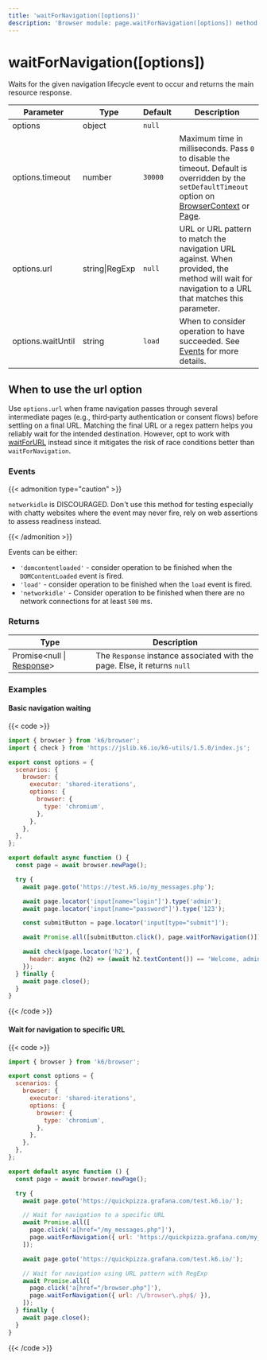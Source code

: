 ```yaml
---
title: 'waitForNavigation([options])'
description: 'Browser module: page.waitForNavigation([options]) method'
---
```


# waitForNavigation([options])

Waits for the given navigation lifecycle event to occur and returns the main resource response.

<TableWithNestedRows>

| Parameter         | Type           | Default | Description                                                                                                                                                                                                                                                                                                         |
| ----------------- | -------------- | ------- | ------------------------------------------------------------------------------------------------------------------------------------------------------------------------------------------------------------------------------------------------------------------------------------------------------------------- |
| options           | object         | `null`  |                                                                                                                                                                                                                                                                                                                     |
| options.timeout   | number         | `30000` | Maximum time in milliseconds. Pass `0` to disable the timeout. Default is overridden by the `setDefaultTimeout` option on [BrowserContext](https://grafana.com/docs/k6/<K6_VERSION>/javascript-api/k6-browser/browsercontext/) or [Page](https://grafana.com/docs/k6/<K6_VERSION>/javascript-api/k6-browser/page/). |
| options.url       | string\|RegExp | `null`  | URL or URL pattern to match the navigation URL against. When provided, the method will wait for navigation to a URL that matches this parameter.                                                                                                                                                                    |
| options.waitUntil | string         | `load`  | When to consider operation to have succeeded. See [Events](#events) for more details.                                                                                                                                                                                                                               |

</TableWithNestedRows>

## When to use the url option

Use `options.url` when frame navigation passes through several intermediate pages (e.g., third‑party authentication or consent flows) before settling on a final URL. Matching the final URL or a regex pattern helps you reliably wait for the intended destination. However, opt to work with [waitForURL](https://grafana.com/docs/k6/<K6_VERSION>/javascript-api/k6-browser/page/waitforurl) instead since it mitigates the risk of race conditions better than `waitForNavigation`.

### Events

{{< admonition type="caution" >}}

`networkidle` is DISCOURAGED. Don't use this method for testing especially with chatty websites where the event may never fire, rely on web assertions to assess readiness instead.

{{< /admonition >}}

Events can be either:

- `'domcontentloaded'` - consider operation to be finished when the `DOMContentLoaded` event is fired.
- `'load'` - consider operation to be finished when the `load` event is fired.
- `'networkidle'` - Consider operation to be finished when there are no network connections for at least `500` ms.

### Returns

| Type                                                                                                      | Description                                                               |
| --------------------------------------------------------------------------------------------------------- | ------------------------------------------------------------------------- |
| Promise<null \| [Response](https://grafana.com/docs/k6/<K6_VERSION>/javascript-api/k6-browser/response/)> | The `Response` instance associated with the page. Else, it returns `null` |

### Examples

#### Basic navigation waiting

{{< code >}}

```javascript
import { browser } from 'k6/browser';
import { check } from 'https://jslib.k6.io/k6-utils/1.5.0/index.js';

export const options = {
  scenarios: {
    browser: {
      executor: 'shared-iterations',
      options: {
        browser: {
          type: 'chromium',
        },
      },
    },
  },
};

export default async function () {
  const page = await browser.newPage();

  try {
    await page.goto('https://test.k6.io/my_messages.php');

    await page.locator('input[name="login"]').type('admin');
    await page.locator('input[name="password"]').type('123');

    const submitButton = page.locator('input[type="submit"]');

    await Promise.all([submitButton.click(), page.waitForNavigation()]);

    await check(page.locator('h2'), {
      header: async (h2) => (await h2.textContent()) == 'Welcome, admin!',
    });
  } finally {
    await page.close();
  }
}
```

{{< /code >}}

#### Wait for navigation to specific URL

{{< code >}}

```javascript
import { browser } from 'k6/browser';

export const options = {
  scenarios: {
    browser: {
      executor: 'shared-iterations',
      options: {
        browser: {
          type: 'chromium',
        },
      },
    },
  },
};

export default async function () {
  const page = await browser.newPage();

  try {
    await page.goto('https://quickpizza.grafana.com/test.k6.io/');

    // Wait for navigation to a specific URL
    await Promise.all([
      page.click('a[href="/my_messages.php"]'),
      page.waitForNavigation({ url: 'https://quickpizza.grafana.com/my_messages.php' }),
    ]);

    await page.goto('https://quickpizza.grafana.com/test.k6.io/');

    // Wait for navigation using URL pattern with RegExp
    await Promise.all([
      page.click('a[href="/browser.php"]'),
      page.waitForNavigation({ url: /\/browser\.php$/ }),
    ]);
  } finally {
    await page.close();
  }
}
```

{{< /code >}}
